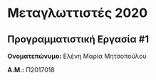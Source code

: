 # Μεταγλωττιστές 2020
## Προγραμματιστική Εργασία #1

**Ονοματεπώνυμο:** Ελένη Μαρία Μητσοπούλου

**Α.Μ.:** Π2017018


